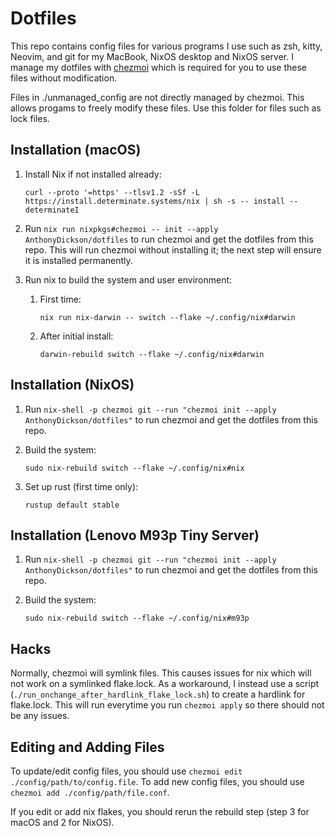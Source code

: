 # Dotfiles

This repo contains config files for various programs I use such as zsh, kitty,
Neovim, and git for my MacBook, NixOS desktop and NixOS server.
I manage my dotfiles with [chezmoi](https://www.chezmoi.io/) which is required
for you to use these files without modification.

Files in ./unmanaged_config are not directly managed by chezmoi. This allows progams to freely modify these files.
Use this folder for files such as lock files.

## Installation (macOS)

1. Install Nix if not installed already:

    ```shell
    curl --proto '=https' --tlsv1.2 -sSf -L https://install.determinate.systems/nix | sh -s -- install --determinateI
    ```

2. Run `nix run nixpkgs#chezmoi -- init --apply AnthonyDickson/dotfiles` to run chezmoi and get the dotfiles from this repo.
    This will run chezmoi without installing it; the next step will ensure it is installed permanently.

3. Run nix to build the system and user environment:

    1. First time:

       ```shell
       nix run nix-darwin -- switch --flake ~/.config/nix#darwin
       ```

    2. After initial install:

       ```shell
       darwin-rebuild switch --flake ~/.config/nix#darwin
       ```

## Installation (NixOS)

1. Run `nix-shell -p chezmoi git --run "chezmoi init --apply AnthonyDickson/dotfiles"` to run chezmoi and get the dotfiles from this repo.

2. Build the system:

    ```shell
    sudo nix-rebuild switch --flake ~/.config/nix#nix
    ```

3. Set up rust (first time only):

    ```shell
    rustup default stable
    ```

## Installation (Lenovo M93p Tiny Server)

1. Run `nix-shell -p chezmoi git --run "chezmoi init --apply AnthonyDickson/dotfiles"` to run chezmoi and get the dotfiles from this repo.

2. Build the system:

    ```shell
    sudo nix-rebuild switch --flake ~/.config/nix#m93p
    ```

## Hacks

Normally, chezmoi will symlink files. This causes issues for nix which will not work on a symlinked flake.lock.
As a workaround, I instead use a script (`./run_onchange_after_hardlink_flake_lock.sh`) to create a hardlink for flake.lock.
This will run everytime you run `chezmoi apply` so there should not be any issues.

## Editing and Adding Files

To update/edit config files, you should use `chezmoi edit ./config/path/to/config.file`.
To add new config files, you should use `chezmoi add ./config/path/file.conf`.

If you edit or add nix flakes, you should rerun the rebuild step (step 3 for macOS and 2 for NixOS).
